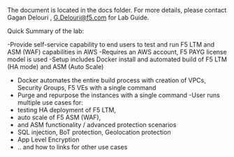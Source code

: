 The document is located in the docs folder. For more details, please contact Gagan Delouri , G.Delouri@f5.com for Lab Guide. 

Quick Summary of the lab:

-Provide self-service capability to end users to test and run F5 LTM and ASM (WAF) capabilities in AWS
-Requires an AWS account, F5 PAYG license model is used
-Setup includes Docker install and automated build of F5 LTM (HA mode) and ASM (Auto Scale)
 - Docker automates the entire build process with creation of VPCs, Security Groups, F5 VEs with a single command
 - Purge and repurpose the instances with a single command
-User runs multiple use cases for:
 - testing HA deployment of F5 LTM, 
 - auto scale of F5 ASM (WAF),
 - and ASM functionality / advanced protection scenarios
 - SQL injection, BoT protection, Geolocation protection
 - App Level Encryption
 - .. and how to links for other use cases 

